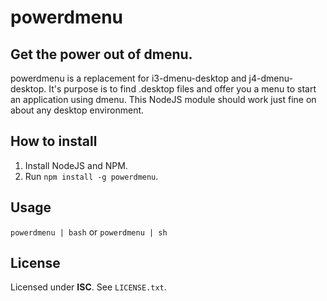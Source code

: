 # powerdmenu
## Get the power out of dmenu.
powerdmenu is a replacement for i3-dmenu-desktop and j4-dmenu-desktop. It's purpose is to find .desktop files and offer you a menu to start an application using dmenu. This NodeJS module should work just fine on about any desktop environment.

## How to install
1. Install NodeJS and NPM.
2. Run `npm install -g powerdmenu`.

## Usage
`powerdmenu | bash` or `powerdmenu | sh`

## License
Licensed under **ISC**. See `LICENSE.txt`.
